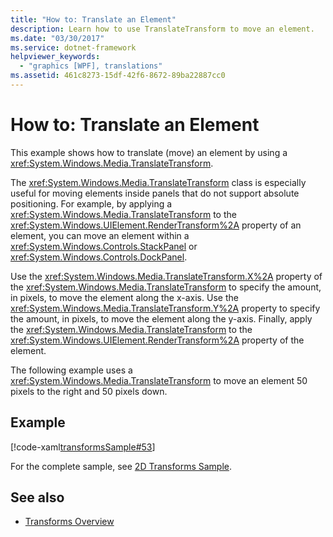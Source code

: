```yaml
---
title: "How to: Translate an Element"
description: Learn how to use TranslateTransform to move an element.
ms.date: "03/30/2017"
ms.service: dotnet-framework
helpviewer_keywords: 
  - "graphics [WPF], translations"
ms.assetid: 461c8273-15df-42f6-8672-89ba22887cc0
---
```

# How to: Translate an Element

This example shows how to translate (move) an element by using a <xref:System.Windows.Media.TranslateTransform>.

The <xref:System.Windows.Media.TranslateTransform> class is especially useful for moving elements inside panels that do not support absolute positioning. For example, by applying a <xref:System.Windows.Media.TranslateTransform> to the <xref:System.Windows.UIElement.RenderTransform%2A> property of an element, you can move an element within a <xref:System.Windows.Controls.StackPanel> or <xref:System.Windows.Controls.DockPanel>.

Use the <xref:System.Windows.Media.TranslateTransform.X%2A> property of the <xref:System.Windows.Media.TranslateTransform> to specify the amount, in pixels, to move the element along the x-axis. Use the <xref:System.Windows.Media.TranslateTransform.Y%2A> property to specify the amount, in pixels, to move the element along the y-axis. Finally, apply the <xref:System.Windows.Media.TranslateTransform> to the <xref:System.Windows.UIElement.RenderTransform%2A> property of the element.

The following example uses a <xref:System.Windows.Media.TranslateTransform> to move an element 50 pixels to the right and 50 pixels down.

## Example

[!code-xaml[transformsSample#53](~/samples/snippets/csharp/VS_Snippets_Wpf/transformsSample/CS/TranslateTransformExample.xaml#53)]

For the complete sample, see [2D Transforms Sample](https://github.com/Microsoft/WPF-Samples/tree/master/Graphics/2DTransforms).

## See also

- [Transforms Overview](transforms-overview.md)
